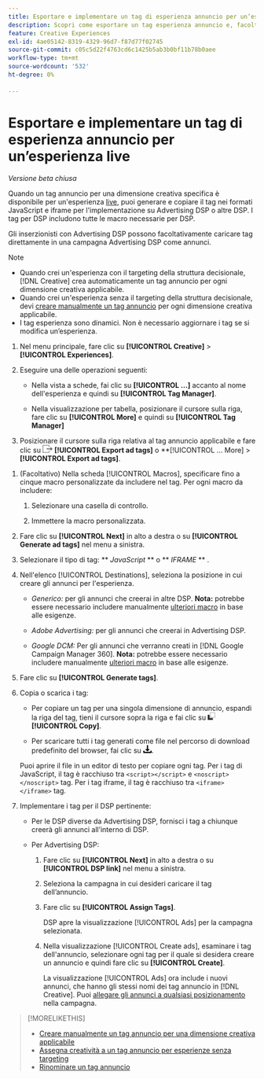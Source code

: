 ```yaml
---
title: Esportare e implementare un tag di esperienza annuncio per un’esperienza live
description: Scopri come esportare un tag esperienza annuncio e, facoltativamente, caricarlo in una campagna Advertising DSP.
feature: Creative Experiences
exl-id: 4ae05142-8319-4329-96d7-f87d77f02745
source-git-commit: c05c5d22f4763cd6c1425b5ab3b0bf11b78b0aee
workflow-type: tm+mt
source-wordcount: '532'
ht-degree: 0%

---
```


# Esportare e implementare un tag di esperienza annuncio per un’esperienza live

*Versione beta chiusa*

Quando un tag annuncio per una dimensione creativa specifica è disponibile per un&#39;esperienza [live](experience-about.md#experience-statuses), puoi generare e copiare il tag nei formati JavaScript e iframe per l&#39;implementazione su Advertising DSP o altre DSP. I tag per DSP includono tutte le macro necessarie per DSP.

Gli inserzionisti con Advertising DSP possono facoltativamente caricare tag direttamente in una campagna Advertising DSP come annunci.

>[!NOTE]
>
>* Quando crei un&#39;esperienza con il targeting della struttura decisionale, [!DNL Creative] crea automaticamente un tag annuncio per ogni dimensione creativa applicabile.
>* Quando crei un&#39;esperienza senza il targeting della struttura decisionale, devi [creare manualmente un tag annuncio](experience-tag-create-manually.md) per ogni dimensione creativa applicabile.
>* I tag esperienza sono dinamici. Non è necessario aggiornare i tag se si modifica un’esperienza.

1. Nel menu principale, fare clic su **[!UICONTROL Creative]** > **[!UICONTROL Experiences]**.

1. Eseguire una delle operazioni seguenti:<!-- I see multiselect, but it's not actually working for me as of 2/3 so I don't know how exporting multiple tags works.-->

   * Nella vista a schede, fai clic su **[!UICONTROL ...]** accanto al nome dell&#39;esperienza e quindi su **[!UICONTROL Tag Manager]**.

   * Nella visualizzazione per tabella, posizionare il cursore sulla riga, fare clic su **[!UICONTROL More]** e quindi su **[!UICONTROL Tag Manager]**

1. Posizionare il cursore sulla riga relativa al tag annuncio applicabile e fare clic su ![Esporta tag annuncio](/help/creative/assets/export.png "Esporta tag annuncio") **[!UICONTROL Export ad tags]** o **[!UICONTROL ... More] > **[!UICONTROL Export ad tags]**.

<!-- Tag Manager has only a list view, but no card view, as of 2/2. -->

1. (Facoltativo) Nella scheda [!UICONTROL Macros], specificare fino a cinque macro personalizzate da includere nel tag. Per ogni macro da includere:

   1. Selezionare una casella di controllo.<!-- Explain more -->

   1. Immettere la macro personalizzata.<!-- Explain more -->

1. Fare clic su **[!UICONTROL Next]** in alto a destra o su **[!UICONTROL Generate ad tags]** nel menu a sinistra.

1. Selezionare il tipo di tag: ** *JavaScript<!-- sic -->* ** o ** *IFRAME* ** <!-- sic -->.

1. Nell&#39;elenco [!UICONTROL Destinations], seleziona la posizione in cui creare gli annunci per l&#39;esperienza.

   * *Generico:* per gli annunci che creerai in altre DSP. **Nota:** potrebbe essere necessario includere manualmente [ulteriori macro](/help/creative/creative-macros.md) in base alle esigenze.

   * *Adobe Advertising:* per gli annunci che creerai in Advertising DSP.

   * *Google DCM:* Per gli annunci che verranno creati in [!DNL Google Campaign Manager 360]. **Nota:** potrebbe essere necessario includere manualmente [ulteriori macro](/help/creative/creative-macros.md) in base alle esigenze.

1. Fare clic su **[!UICONTROL Generate tags]**.

1. Copia o scarica i tag:

   * Per copiare un tag per una singola dimensione di annuncio, espandi la riga del tag, tieni il cursore sopra la riga e fai clic su ![Copia](/help/creative/assets/copy.png "Copia") **[!UICONTROL Copy]**.<!-- why diff than "Copy to clipboard icon used to copy macros for creatives? -->

   * Per scaricare tutti i tag generati come file nel percorso di download predefinito del browser, fai clic su ![Scarica tag](/help/creative/assets/download.png "Scarica tag").

   Puoi aprire il file in un editor di testo per copiare ogni tag. Per i tag di JavaScript, il tag è racchiuso tra `<script></script>` e `<noscript></noscript>` tag. Per i tag iframe, il tag è racchiuso tra `<iframe></iframe>` tag.

1. Implementare i tag per il DSP pertinente:

   * Per le DSP diverse da Advertising DSP, fornisci i tag a chiunque creerà gli annunci all’interno di DSP.

   * Per Advertising DSP:

      1. Fare clic su **[!UICONTROL Next]** in alto a destra o su **[!UICONTROL DSP link]** nel menu a sinistra.

      1. Seleziona la campagna in cui desideri caricare il tag dell’annuncio.

      1. Fare clic su **[!UICONTROL Assign Tags]**.

         DSP apre la visualizzazione [!UICONTROL Ads] per la campagna selezionata.

      1. Nella visualizzazione [!UICONTROL Create ads], esaminare i tag dell&#39;annuncio, selezionare ogni tag per il quale si desidera creare un annuncio e quindi fare clic su **[!UICONTROL Create]**.

         La visualizzazione [!UICONTROL Ads] ora include i nuovi annunci, che hanno gli stessi nomi dei tag annuncio in [!DNL Creative]. Puoi [allegare gli annunci a qualsiasi posizionamento](/help/dsp/campaign-management/ads/ad-attach-to-placement.md) nella campagna.

<!-- no way to get back to the Creative Tag Manager -- you have to click back through the main menu -->

<!-- Add this info, with descriptions:

## Ad tag formats

### JavaScript

### Iframe

-->

>[!MORELIKETHIS]
>
>* [Creare manualmente un tag annuncio per una dimensione creativa applicabile](experience-tag-create-manually.md)
>* [Assegna creatività a un tag annuncio per esperienze senza targeting](experience-tag-assign-creatives.md)
>* [Rinominare un tag annuncio](experience-tag-rename.md)
